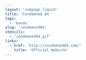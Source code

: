 ```yaml
---
layout: 'subpage.liquid'
title: 'Condemned 84 '
tags:
  - 'bands'
slug: 'condemned84'
stencils:
  - 'condemned84.gif'
links:
  - href: 'http://condemned84.com/'
    title: 'Official Website'
---
```

